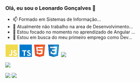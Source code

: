 ### Olá, eu sou o Leonardo Gonçalves 👋

- 📫 Formado em Sistemas de Informação...
- 🔭 Atualmente não trabalho na area de Desenvolvimento...
- 🌱 Estou focado no momento no aprendizado de Angular ...
- 🤔 Estou em busca do meu primeiro emprego como Dev...

<img widht = "40" height="40" src="https://raw.githubusercontent.com/devicons/devicon/master/icons/javascript/javascript-plain.svg">  <img widht = "40" height="40" src="https://raw.githubusercontent.com/devicons/devicon/master/icons/typescript/typescript-plain.svg">  <img widht = "40" height="40" src="https://raw.githubusercontent.com/devicons/devicon/master/icons/html5/html5-original.svg">  <img widht = "40" height="40" src="https://raw.githubusercontent.com/devicons/devicon/master/icons/css3/css3-original.svg">  <img widht = "40" height="40" src="https://cdn.jsdelivr.net/gh/devicons/devicon/icons/angularjs/angularjs-original.svg">

<a href="https://www.linkedin.com/in/leonardo-ggoes" rel="nofollow"><img src="https://camo.githubusercontent.com/c00f87aeebbec37f3ee0857cc4c20b21fefde8a96caf4744383ebfe44a47fe3f/68747470733a2f2f696d672e736869656c64732e696f2f62616467652f2d4c696e6b6564496e2d2532333030373742353f7374796c653d666f722d7468652d6261646765266c6f676f3d6c696e6b6564696e266c6f676f436f6c6f723d7768697465" data-canonical-src="https://img.shields.io/badge/-LinkedIn-%230077B5?style=for-the-badge&amp;logo=linkedin&amp;logoColor=white" style="max-width: 100%;"></a>

<img widht = "130" height="120" src="https://github-readme-stats.vercel.app/api?username=leonardoggoes&hide=contribs,prs&theme=dark" /> <img widht = "130" height="120" src="https://github-readme-stats.vercel.app/api/top-langs/?username=leonardoggoes&layout=compact&theme=dark" />

